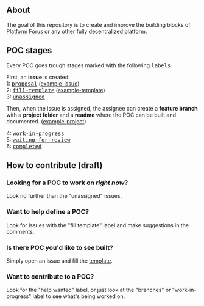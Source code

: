 ## About
The goal of this repository is to create and improve the building blocks of [Platform Forus](#) or any other fully decentralized platform.

## POC stages
Every POC goes trough stages marked with the following <kbd>labels</kbd>  

First, an **issue** is created:  
1: <kbd>[proposal](https://github.com/teamforus/proofs-of-concept/issues?q=is%3Aopen+is%3Aissue+label%3Aproposal)</kbd> ([example-issue](https://github.com/teamforus/proofs-of-concept/issues/36))  
2: <kbd>[fill-template](https://github.com/teamforus/proofs-of-concept/issues?q=is%3Aopen+is%3Aissue+label%3Afill-template)</kbd> ([example-template](https://github.com/teamforus/proofs-of-concept/blob/master/workflow_template.md))  
3: <kbd>[unassigned](https://github.com/teamforus/proofs-of-concept/issues?utf8=✓&q=is%3Aopen%20is%3Aissue%20label%3Aunassigned%20)</kbd>

Then, when the issue is assigned, the assignee can create a **feature branch** with a **project folder** and a **readme** where the POC can be built and documented. ([example-project](https://github.com/teamforus/proofs-of-concept/tree/poc0-example/poc0-example)) 
 
4: <kbd>[work-in-progress](https://github.com/teamforus/proofs-of-concept/issues?utf8=✓&q=is%3Aopen%20is%3Aissue%20label%3Awork-in-progress%20)</kbd>  
5: <kbd>[waiting-for-review](https://github.com/teamforus/proofs-of-concept/issues?q=is%3Aopen+is%3Aissue+label%3Awaiting-for-review)</kbd>   
6: <kbd>[completed](https://github.com/teamforus/proofs-of-concept/issues?utf8=✓&q=is%3Aissue%20label%3Acompleted%20)</kbd>  

## How to contribute (draft)

### Looking for a POC to work on *right now*?  
Look no further than the "unassigned" issues. 

### Want to help define a POC?  
Look for issues with the "fill template" label and make suggestions in the comments. 

### Is there POC you'd like to see built?  
Simply open an issue and fill the [template](#).

### Want to contribute to a POC?
Look for the "help wanted" label, or just look at the "branches" or "work-in-progress" label to see what's being worked on.